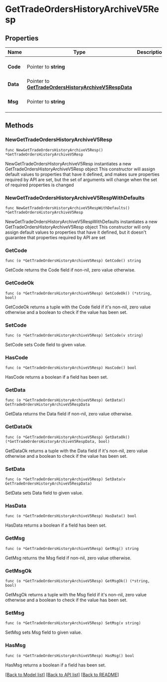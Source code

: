 # GetTradeOrdersHistoryArchiveV5Resp

## Properties

Name | Type | Description | Notes
------------ | ------------- | ------------- | -------------
**Code** | Pointer to **string** |  | [optional] [default to ""]
**Data** | Pointer to [**GetTradeOrdersHistoryArchiveV5RespData**](GetTradeOrdersHistoryArchiveV5RespData.md) |  | [optional] 
**Msg** | Pointer to **string** |  | [optional] [default to ""]

## Methods

### NewGetTradeOrdersHistoryArchiveV5Resp

`func NewGetTradeOrdersHistoryArchiveV5Resp() *GetTradeOrdersHistoryArchiveV5Resp`

NewGetTradeOrdersHistoryArchiveV5Resp instantiates a new GetTradeOrdersHistoryArchiveV5Resp object
This constructor will assign default values to properties that have it defined,
and makes sure properties required by API are set, but the set of arguments
will change when the set of required properties is changed

### NewGetTradeOrdersHistoryArchiveV5RespWithDefaults

`func NewGetTradeOrdersHistoryArchiveV5RespWithDefaults() *GetTradeOrdersHistoryArchiveV5Resp`

NewGetTradeOrdersHistoryArchiveV5RespWithDefaults instantiates a new GetTradeOrdersHistoryArchiveV5Resp object
This constructor will only assign default values to properties that have it defined,
but it doesn't guarantee that properties required by API are set

### GetCode

`func (o *GetTradeOrdersHistoryArchiveV5Resp) GetCode() string`

GetCode returns the Code field if non-nil, zero value otherwise.

### GetCodeOk

`func (o *GetTradeOrdersHistoryArchiveV5Resp) GetCodeOk() (*string, bool)`

GetCodeOk returns a tuple with the Code field if it's non-nil, zero value otherwise
and a boolean to check if the value has been set.

### SetCode

`func (o *GetTradeOrdersHistoryArchiveV5Resp) SetCode(v string)`

SetCode sets Code field to given value.

### HasCode

`func (o *GetTradeOrdersHistoryArchiveV5Resp) HasCode() bool`

HasCode returns a boolean if a field has been set.

### GetData

`func (o *GetTradeOrdersHistoryArchiveV5Resp) GetData() GetTradeOrdersHistoryArchiveV5RespData`

GetData returns the Data field if non-nil, zero value otherwise.

### GetDataOk

`func (o *GetTradeOrdersHistoryArchiveV5Resp) GetDataOk() (*GetTradeOrdersHistoryArchiveV5RespData, bool)`

GetDataOk returns a tuple with the Data field if it's non-nil, zero value otherwise
and a boolean to check if the value has been set.

### SetData

`func (o *GetTradeOrdersHistoryArchiveV5Resp) SetData(v GetTradeOrdersHistoryArchiveV5RespData)`

SetData sets Data field to given value.

### HasData

`func (o *GetTradeOrdersHistoryArchiveV5Resp) HasData() bool`

HasData returns a boolean if a field has been set.

### GetMsg

`func (o *GetTradeOrdersHistoryArchiveV5Resp) GetMsg() string`

GetMsg returns the Msg field if non-nil, zero value otherwise.

### GetMsgOk

`func (o *GetTradeOrdersHistoryArchiveV5Resp) GetMsgOk() (*string, bool)`

GetMsgOk returns a tuple with the Msg field if it's non-nil, zero value otherwise
and a boolean to check if the value has been set.

### SetMsg

`func (o *GetTradeOrdersHistoryArchiveV5Resp) SetMsg(v string)`

SetMsg sets Msg field to given value.

### HasMsg

`func (o *GetTradeOrdersHistoryArchiveV5Resp) HasMsg() bool`

HasMsg returns a boolean if a field has been set.


[[Back to Model list]](../README.md#documentation-for-models) [[Back to API list]](../README.md#documentation-for-api-endpoints) [[Back to README]](../README.md)


